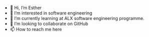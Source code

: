 - 👋 Hi, I’m Esther
- 👀 I’m interested in software engineering
- 🌱 I’m currently learning at ALX software engineering programme.
- 💞️ I’m looking to collaborate on GitHub
- 📫 How to reach me here

<!---
estherchidinmaezeh/estherchidinmaezeh is a ✨ special ✨ repository because its `README.md` (this file) appears on your GitHub profile.
You can click the Preview link to take a look at your changes.
--->
